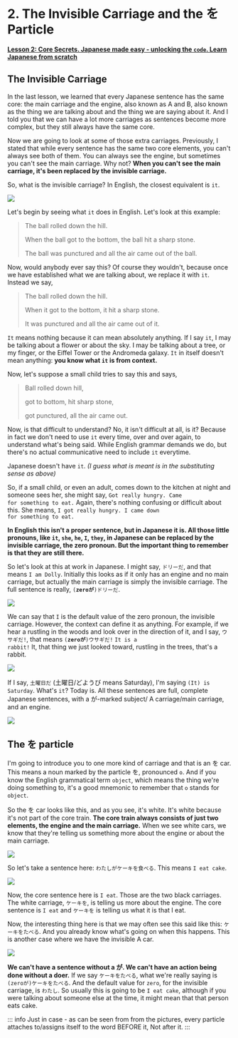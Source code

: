 # **2. The Invisible Carriage and the を Particle**

[**Lesson 2: Core Secrets. Japanese made easy - unlocking the <code>code</code>. Learn Japanese from scratch**](https://www.youtube.com/watch?v=P3n8n0u3LHA&list=PLg9uYxuZf8x_A-vcqqyOFZu06WlhnypWj&index=2&ab_channel=OrganicJapanesewithCureDolly)

## The Invisible Carriage

In the last lesson, we learned that every Japanese sentence has the same core: the main carriage and the engine, also known as A and B, also known as the thing we are talking about and the thing we are saying about it. And I told you that we can have a lot more carriages as sentences become more complex, but they still always have the same core.

Now we are going to look at some of those extra carriages. Previously, I stated that while every sentence has the same two core elements, you can't always see both of them. You can always see the engine, but sometimes you can't see the main carriage. Why not? **When you can't see the main carriage, it's been replaced by the invisible carriage.**

So, what is the invisible carriage? In English, the closest equivalent is <code>it</code>.

![](../media/image75.webp)

Let's begin by seeing what <code>it</code> does in English. Let's look at this example:

> The ball rolled down the hill.
>
> When the ball got to the bottom, the ball hit a sharp stone.
>
> The ball was punctured and all the air came out of the ball.

Now, would anybody ever say this? Of course they wouldn't, because once we have established what we are talking about, we replace it with <code>it</code>. Instead we say,

> The ball rolled down the hill.
>
> When it got to the bottom, it hit a sharp stone.
>
> It was punctured and all the air came out of it.

<code>It</code> means nothing because it can mean absolutely anything. If I say <code>it</code>, I may be talking about a flower or about the sky. I may be talking about a tree, or my finger, or the Eiffel Tower or the Andromeda galaxy. <code>It</code> in itself doesn't mean anything: **you know what <code>it</code> is from context.**

Now, let's suppose a small child tries to say this and says,

> Ball rolled down hill,
>
> got to bottom, hit sharp stone,
>
> got punctured, all the air came out.

Now, is that difficult to understand? No, it isn't difficult at all, is it? Because in fact we don't need to use <code>it</code> every time, over and over again, to understand what's being said. While English grammar demands we do, but there's no actual communicative need to include <code>it</code> everytime.

Japanese doesn't have <code>it</code>. *(I guess what is meant is in the substituting sense as above)*

So, if a small child, or even an adult, comes down to the kitchen at night and someone sees her, she might say, <code>Got really hungry. Came for something to eat.</code> Again, there's nothing confusing or difficult about this. She means, <code>I got really hungry. I came down for something to eat.</code>

**In English this isn't a proper sentence, but in Japanese it is. All those little pronouns, like <code>it</code>, <code>she</code>, <code>he</code>, <code>I</code>, <code>they</code>, in Japanese can be replaced by the invisible carriage, the zero pronoun. But the important thing to remember is that they are still there.**

So let's look at this at work in Japanese. I might say, <code>ドリーだ</code>, and that means <code>I am Dolly</code>. Initially this looks as if it only has an engine and no main carriage, but actually the main carriage is simply the invisible carriage. The full sentence is really, <code>(**zeroが**)ドリーだ</code>.

![](../media/image975.webp)

We can say that <code>I</code> is the default value of the zero pronoun, the invisible carriage. However, the context can define it as anything. For example, if we hear a rustling in the woods and look over in the direction of it, and I say, <code>ウサギだ!</code>, that means <code>(**zeroが**)ウサギだ!</code> <code>It is a rabbit!</code> It, that thing we just looked toward, rustling in the trees, that's a rabbit.

![](../media/image617.webp)

If I say, <code>土曜日だ</code> (土曜日/どようび means Saturday), I'm saying <code>(It) is Saturday</code>. What's <code>it</code>? Today is. All these sentences are full, complete Japanese sentences, with a が-marked subject/ A carriage/main carriage, and an engine.

![](../media/image490.webp)

## The を particle

I'm going to introduce you to one more kind of carriage and that is an を car. This means a noun marked by the particle を, pronounced <code>o</code>. And if you know the English grammatical term <code>object</code>, which means the thing we're doing something to, it's a good mnemonic to remember that <code>o</code> stands for <code>object</code>.

So the を car looks like this, and as you see, it's white. It's white because it's not part of the core train. **The core train always consists of just two elements, the engine and the main carriage.** When we see white cars, we know that they're telling us something more about the engine or about the main carriage.

![](../media/image77.webp)

So let's take a sentence here: <code>わたしがケーキを食べる</code>. This means <code>I eat cake</code>.

![](../media/image146.webp)

Now, the core sentence here is <code>I eat</code>. Those are the two black carriages. The white carriage, <code>ケーキを</code>, is telling us more about the engine. The core sentence is <code>I eat</code> and <code>ケーキを</code> is telling us what it is that I eat.

Now, the interesting thing here is that we may often see this said like this: <code>ケーキをたべる</code>. And you already know what's going on when this happens. This is another case where we have the invisible A car.

![](../media/image280.webp)

**We can't have a sentence without a が. We can't have an action being done without a doer.** If we say <code>ケーキをたべる</code>, what we're really saying is <code>(zeroが)ケーキをたべる</code>. And the default value for <code>zero</code>, for the invisible carriage, is <code>わたし</code>. So usually this is going to be <code>I eat cake</code>, although if you were talking about someone else at the time, it might mean that that person eats cake.

::: info
Just in case - as can be seen from from the pictures, every particle attaches to/assigns itself to the word BEFORE it, Not after it.
:::